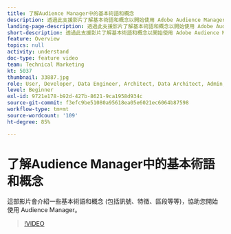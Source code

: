 ```yaml
---
title: 了解Audience Manager中的基本術語和概念
description: 透過此支援影片了解基本術語和概念以開始使用 Adobe Audience Manager，包括訊號、特徵、客戶細分等。
landing-page-description: 透過此支援影片了解基本術語和概念以開始使用 Adobe Audience Manager，包括訊號、特徵、客戶細分等。
short-description: 透過此支援影片了解基本術語和概念以開始使用 Adobe Audience Manager，包括訊號、特徵、客戶細分等。
feature: Overview
topics: null
activity: understand
doc-type: feature video
team: Technical Marketing
kt: 5037
thumbnail: 33887.jpg
role: User, Developer, Data Engineer, Architect, Data Architect, Admin, Leader
level: Beginner
exl-id: 9721e178-b92d-427b-8621-9ca1958d934c
source-git-commit: f3efc9be51080a95618ea05e6021ec6064b87598
workflow-type: tm+mt
source-wordcount: '109'
ht-degree: 85%

---
```


# 了解Audience Manager中的基本術語和概念

這部影片會介紹一些基本術語和概念 (包括訊號、特徵、區段等等)，協助您開始使用 Audience Manager。

>[!VIDEO](https://video.tv.adobe.com/v/33887/?quality=12)
